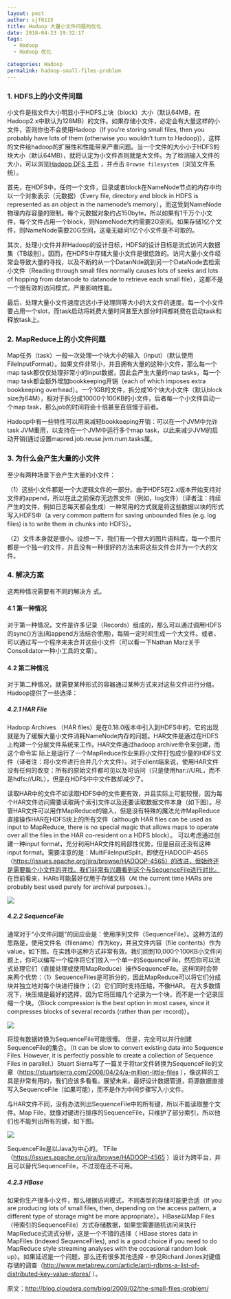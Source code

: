 ```yaml
---
layout: post
author: sjf0115
title: Hadoop 大量小文件问题的优化
date: 2018-04-23 19:32:17
tags:
  - Hadoop
  - Hadoop 优化

categories: Hadoop
permalink: hadoop-small-files-problem
---
```


### 1. HDFS上的小文件问题

小文件是指文件大小明显小于HDFS上块（block）大小（默认64MB，在Hadoop2.x中默认为128MB）的文件。如果存储小文件，必定会有大量这样的小文件，否则你也不会使用Hadoop（If you’re storing small files, then you probably have lots of them (otherwise you wouldn’t turn to Hadoop)），这样的文件给hadoop的扩展性和性能带来严重问题。当一个文件的大小小于HDFS的块大小（默认64MB），就将认定为小文件否则就是大文件。为了检测输入文件的大小，可以浏览[Hadoop DFS 主页](http://machinename:50070/dfshealth.jsp) ，并点击 `Browse filesystem`（浏览文件系统）。

首先，在HDFS中，任何一个文件，目录或者block在NameNode节点的内存中均以一个对象表示（元数据）（Every file, directory and block in HDFS is represented as an object in the namenode’s memory），而这受到NameNode物理内存容量的限制。每个元数据对象约占150byte，所以如果有1千万个小文件，每个文件占用一个block，则NameNode大约需要2G空间。如果存储1亿个文件，则NameNode需要20G空间，这毫无疑问1亿个小文件是不可取的。

其次，处理小文件并非Hadoop的设计目标，HDFS的设计目标是流式访问大数据集（TB级别）。因而，在HDFS中存储大量小文件是很低效的。访问大量小文件经常会导致大量的寻找，以及不断的从一个DatanNde跳到另一个DataNode去检索小文件（Reading through small files normally causes lots of seeks and lots of hopping from datanode to datanode to retrieve each small file），这都不是一个很有效的访问模式，严重影响性能。

最后，处理大量小文件速度远远小于处理同等大小的大文件的速度。每一个小文件要占用一个slot，而task启动将耗费大量时间甚至大部分时间都耗费在启动task和释放task上。

### 2. MapReduce上的小文件问题

Map任务（task）一般一次处理一个块大小的输入（input）（默认使用FileInputFormat）。如果文件非常小，并且拥有大量的这种小文件，那么每一个map task都仅仅处理非常小的input数据，因此会产生大量的map tasks，每一个map task都会额外增加bookkeeping开销（each of which imposes extra bookkeeping overhead）。一个1GB的文件，拆分成16个块大小文件（默认block size为64M），相对于拆分成10000个100KB的小文件，后者每一个小文件启动一个map task，那么job的时间将会十倍甚至百倍慢于前者。

Hadoop中有一些特性可以用来减轻bookkeeping开销：可以在一个JVM中允许task JVM重用，以支持在一个JVM中运行多个map task，以此来减少JVM的启动开销(通过设置mapred.job.reuse.jvm.num.tasks属。

### 3. 为什么会产生大量的小文件

至少有两种场景下会产生大量的小文件：

（1）这些小文件都是一个大逻辑文件的一部分。由于HDFS在2.x版本开始支持对文件的append，所以在此之前保存无边界文件（例如，log文件）（译者注：持续产生的文件，例如日志每天都会生成）一种常用的方式就是将这些数据以块的形式写入HDFS中（a very common pattern for saving unbounded files (e.g. log files) is to write them in chunks into HDFS）。

（2）文件本身就是很小。设想一下，我们有一个很大的图片语料库，每一个图片都是一个独一的文件，并且没有一种很好的方法来将这些文件合并为一个大的文件。

### 4. 解决方案

这两种情况需要有不同的解决方 式。

#### 4.1 第一种情况

对于第一种情况，文件是许多记录（Records）组成的，那么可以通过调用HDFS的sync()方法(和append方法结合使用)，每隔一定时间生成一个大文件。或者，可以通过写一个程序来来合并这些小文件（可以看一下Nathan Marz关于Consolidator一种小工具的文章）。

#### 4.2 第二种情况

对于第二种情况，就需要某种形式的容器通过某种方式来对这些文件进行分组。Hadoop提供了一些选择：

##### 4.2.1 HAR File

Hadoop Archives （HAR files）是在0.18.0版本中引入到HDFS中的，它的出现就是为了缓解大量小文件消耗NameNode内存的问题。HAR文件是通过在HDFS上构建一个分层文件系统来工作。HAR文件通过hadoop archive命令来创建，而这个命令实 际上是运行了一个MapReduce作业来将小文件打包成少量的HDFS文件（译者注：将小文件进行合并几个大文件）。对于client端来说，使用HAR文件没有任何的改变：所有的原始文件都可见以及可访问（只是使用har://URL，而不是hdfs://URL），但是在HDFS中中文件数却减少了。

读取HAR中的文件不如读取HDFS中的文件更有效，并且实际上可能较慢，因为每个HAR文件访问需要读取两个索引文件以及还要读取数据文件本身（如下图）。尽管HAR文件可以用作MapReduce的输入，但是没有特殊的魔法允许MapReduce直接操作HAR在HDFS块上的所有文件（although HAR files can be used as input to MapReduce, there is no special magic that allows maps to operate over all the files in the HAR co-resident on a HDFS block）。 可以考虑通过创建一种input format，充分利用HAR文件的局部性优势，但是目前还没有这种input format。需要注意的是：MultiFileInputSplit，即使在HADOOP-4565（https://issues.apache.org/jira/browse/HADOOP-4565）的改进，但始终还是需要每个小文件的寻找。我们非常有兴趣看到这个与SequenceFile进行对比。 在目前看来，HARs可能最好仅用于存储文档（At the current time HARs are probably best used purely for archival purposes.）。

![](https://github.com/sjf0115/PubLearnNotes/blob/master/image/Hadoop/hadoop-small-files-problem-1.png?raw=true)

##### 4.2.2 SequenceFile

通常对于"小文件问题"的回应会是：使用序列文件（SequenceFile）。这种方法的思路是，使用文件名（filename）作为key，并且文件内容（file contents）作为value，如下图。在实践中这种方式非常有效。我们回到10,000个100KB小文件问题上，你可以编写一个程序将它们放入一个单一的SequenceFile，然后你可以流式处理它们（直接处理或使用MapReduce）操作SequenceFile。这样同时会带来两个优势：（1）SequenceFiles是可拆分的，因此MapReduce可以将它们分成块并独立地对每个块进行操作；（2）它们同时支持压缩，不像HAR。 在大多数情况下，块压缩是最好的选择，因为它将压缩几个记录为一个块，而不是一个记录压缩一个块。（Block compression is the best option in most cases, since it compresses blocks of several records (rather than per record)）。

![](https://github.com/sjf0115/PubLearnNotes/blob/master/image/Hadoop/hadoop-small-files-problem-2.png?raw=true)

将现有数据转换为SequenceFile可能很慢。 但是，完全可以并行创建SequenceFile的集合。（It can be slow to convert existing data into Sequence Files. However, it is perfectly possible to create a collection of Sequence Files in parallel.）Stuart Sierra写了一篇关于将tar文件转换为SequenceFile的文章（https://stuartsierra.com/2008/04/24/a-million-little-files ），像这样的工具是非常有用的，我们应该多看看。展望未来，最好设计数据管道，将源数据直接写入SequenceFile（如果可能），而不是作为中间步骤写入小文件。

与HAR文件不同，没有办法列出SequenceFile中的所有键，所以不能读取整个文件。Map File，就像对键进行排序的SequenceFile，只维护了部分索引，所以他们也不能列出所有的键，如下图。

![](https://github.com/sjf0115/PubLearnNotes/blob/master/image/Hadoop/hadoop-small-files-problem-3.png?raw=true)

SequenceFile是以Java为中心的。 TFile（https://issues.apache.org/jira/browse/HADOOP-4565 ）设计为跨平台，并且可以替代SequenceFile，不过现在还不可用。

##### 4.2.3 HBase

如果你生产很多小文件，那么根据访问模式，不同类型的存储可能更合适（If you are producing lots of small files, then, depending on the access pattern, a different type of storage might be more appropriate）。HBase以Map Files（带索引的SequenceFile）方式存储数据，如果您需要随机访问来执行MapReduce式流式分析，这是一个不错的选择（ HBase stores data in MapFiles (indexed SequenceFiles), and is a good choice if you need to do MapReduce style streaming analyses with the occasional random look up）。如果延迟是一个问题，那么还有很多其他选择 - 参见Richard Jones对键值存储的调查（http://www.metabrew.com/article/anti-rdbms-a-list-of-distributed-key-value-stores/ ）。

原文：http://blog.cloudera.com/blog/2009/02/the-small-files-problem/

